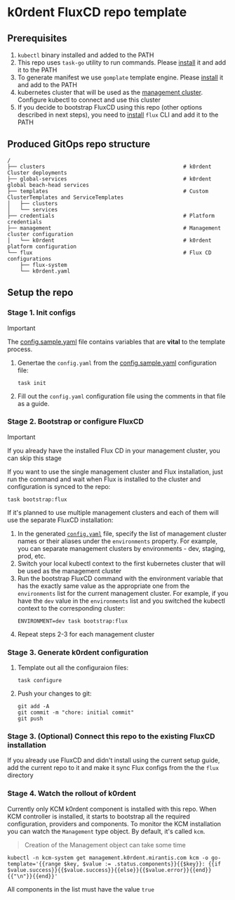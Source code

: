 # k0rdent FluxCD repo template

## Prerequisites

1. `kubectl` binary installed and added to the PATH
2. This repo uses `task-go` utility to run commands. Please [install](https://taskfile.dev/installation/) it and add it to the PATH
3. To generate manifest we use `gomplate` template engine. Please [install](https://docs.gomplate.ca/installing/) it and add to the PATH
4. kubernetes cluster that will be used as the [management cluster](https://k0rdent.github.io/docs/glossary/#management-cluster). Configure kubectl to connect and use this cluster
5. If you decide to bootstrap FluxCD using this repo (other options described in next steps), you need to [install](https://fluxcd.io/flux/installation/) `flux` CLI and add it to the PATH


## Produced GitOps repo structure

```
/
├── clusters                                            # k0rdent Cluster deployments
├── global-services                                     # k0rdent global beach-head services
├── templates                                           # Custom ClusterTemplates and ServiceTemplates
│   ├── clusters
│   └── services
├── credentials                                         # Platform credentials
├── management                                          # Management cluster configuration
│   └── k0rdent                                         # k0rdent platform configuration
└── flux                                                # Flux CD configurations
    ├── flux-system
    └── k0rdent.yaml
```

## Setup the repo

### Stage 1. Init configs

> [!IMPORTANT]
> The [config.sample.yaml](./config.sample.yaml) file contains variables that are **vital** to the template process.

1. Genertae the `config.yaml` from the [config.sample.yaml](./config.sample.yaml) configuration file:

    ```shell
    task init
    ```

2. Fill out the `config.yaml` configuration file using the comments in that file as a guide.

### Stage 2. Bootstrap or configure FluxCD

> [!IMPORTANT]
> If you already have the installed Flux CD in your management cluster, you can skip this stage

If you want to use the single management cluster and Flux installation, just run the command and wait when Flux is installed to the cluster and configuration is synced to the repo:
```shell
task bootstrap:flux
```

If it's planned to use multiple management clusters and each of them will use the separate FluxCD installation:

1. In the generated [`config.yaml`](./config.yaml) file, specify the list of management cluster names or their aliases under the `environments` property. For example, you can separate management clusters by environments - dev, staging, prod, etc.
2. Switch your local kubectl context to the first kubernetes cluster that will be used as the management cluster
3. Run the bootstrap FluxCD command with the environment variable that has the exactly same value as the appropriate one from the `environments` list for the current management cluster. For example, if you have the `dev` value in the `environments` list and you switched the kubectl context to the corresponding cluster:
    ```shell
    ENVIRONMENT=dev task bootstrap:flux 
    ```
4. Repeat steps 2-3 for each management cluster

### Stage 3. Generate k0rdent configuration

1. Template out all the configuraion files:

    ```shell
    task configure
    ```

2. Push your changes to git:

    ```shell
    git add -A
    git commit -m "chore: initial commit"
    git push
    ```

### Stage 3. (Optional) Connect this repo to the existing FluxCD installation

If you already use FluxCD and didn't install using the current setup guide, add the current repo to it and make it sync Flux configs from the the `flux` directory

### Stage 4. Watch the rollout of k0rdent

Currently only KCM k0rdent component is installed with this repo. When KCM controller is installed, it starts to bootstrap all the required configuration, providers and components. To monitor the KCM installation you can watch the `Management` type object. By default, it's called `kcm`. 

> Creation of the Management object can take some time

```shell
kubectl -n kcm-system get management.k0rdent.mirantis.com kcm -o go-template='{{range $key, $value := .status.components}}{{$key}}: {{if $value.success}}{{$value.success}}{{else}}{{$value.error}}{{end}}{{"\n"}}{{end}}'
```

All components in the list must have the value `true`

